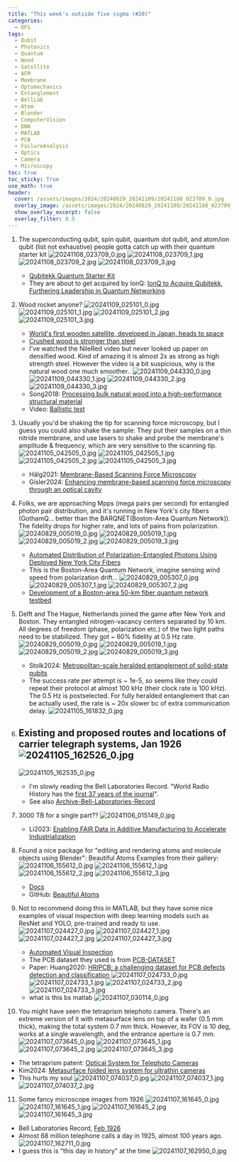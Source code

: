 ```yaml
---
title: "This week's outside five sigma (#20)"
categories:
  - OFS
tags:
  - Qubit
  - Photonics
  - Quantum
  - Wood
  - Satellite
  - AFM
  - Membrane
  - Optomechanics
  - Entanglement
  - BellLab
  - Atom
  - Blender
  - ComputerVision
  - DNN
  - MATLAB
  - PCB
  - FailureAnalysis
  - Optics
  - Camera
  - Microscopy
toc: true
toc_sticky: True
use_math: true
header:
  cover: /assets/images/2024/20240829_20241109/20241108_023709_0.jpg
  overlay_image: /assets/images/2024/20240829_20241109/20241108_023709_0.jpg
  show_overlay_excerpt: false
  overlay_filter: 0.5
---
```



1. The superconducting qubit, spin qubit, quantum dot qubit, and atom/ion qubit (list not exhaustive) people gotta catch up with their quantum starter kit
![20241108_023709_0.jpg](/assets/images/2024/20240829_20241109/20241108_023709_0.jpg)
![20241108_023709_1.jpg](/assets/images/2024/20240829_20241109/20241108_023709_1.jpg)
![20241108_023709_2.jpg](/assets/images/2024/20240829_20241109/20241108_023709_2.jpg)
![20241108_023709_3.jpg](/assets/images/2024/20240829_20241109/20241108_023709_3.jpg)
   - [Qubitekk Quantum Starter Kit](https://www.qubitekk.com/products/quantum-starter-kit)
   - They are about to get acquired by IonQ: [IonQ to Acquire Qubitekk, Furthering Leadership in Quantum Networking](https://www.businesswire.com/news/home/20241106146038/en/IonQ-to-Acquire-Qubitekk-Furthering-Leadership-in-Quantum-Networking)

2. Wood rocket anyone?
![20241109_025101_0.jpg](/assets/images/2024/20240829_20241109/20241109_025101_0.jpg)
![20241109_025101_1.jpg](/assets/images/2024/20240829_20241109/20241109_025101_1.jpg)
![20241109_025101_2.jpg](/assets/images/2024/20240829_20241109/20241109_025101_2.jpg)
![20241109_025101_3.jpg](/assets/images/2024/20240829_20241109/20241109_025101_3.jpg)
   - [World's first wooden satellite, developed in Japan, heads to space](https://www.reuters.com/technology/space/worlds-first-wooden-satellite-developed-japan-heads-space-2024-11-05/)
   - [Crushed wood is stronger than steel](https://www.nature.com/articles/d41586-018-01600-6)
   - I've watched the NileRed video but never looked up paper on densified wood. Kind of amazing it is almost 2x as strong as high strength steel. However the video is a bit suspicious, why is the natural wood one much smoother..
   ![20241109_044330_0.jpg](/assets/images/2024/20240829_20241109/20241109_044330_0.jpg)
   ![20241109_044330_1.jpg](/assets/images/2024/20240829_20241109/20241109_044330_1.jpg)
   ![20241109_044330_2.jpg](/assets/images/2024/20240829_20241109/20241109_044330_2.jpg)
   ![20241109_044330_3.jpg](/assets/images/2024/20240829_20241109/20241109_044330_3.jpg)
   - Song2018: [Processing bulk natural wood into a high-performance structural material](https://www.nature.com/articles/nature25476)
   - Video: [Ballistic test](https://www.youtube.com/watch?v=5rj7GWDUXDU&ab_channel=NPGPress)

3. Usually you'd be shaking the tip for scanning force microscopy, but I guess you could also shake the sample:
They put their samples on a thin nitride membrane, and use lasers to shake and probe the membrane's amplitude & frequency, which are very sensitive to the scanning tip.
![20241105_042505_0.jpg](/assets/images/2024/20240829_20241109/20241105_042505_0.jpg)
![20241105_042505_1.jpg](/assets/images/2024/20240829_20241109/20241105_042505_1.jpg)
![20241105_042505_2.jpg](/assets/images/2024/20240829_20241109/20241105_042505_2.jpg)
![20241105_042505_3.jpg](/assets/images/2024/20240829_20241109/20241105_042505_3.jpg)
   - Hälg2021: [Membrane-Based Scanning Force Microscopy](https://journals.aps.org/prapplied/abstract/10.1103/PhysRevApplied.15.L021001)
   - Gisler2024: [Enhancing membrane-based scanning force microscopy through an optical cavity](https://journals.aps.org/prapplied/abstract/10.1103/PhysRevApplied.22.044001)

4. Folks, we are approaching Mpps (mega pairs per second) for entangled photon pair distribution, and it's running in New York's city fibers (GothamQ... better than the BARQNET(Boston-Area Quantum Network)). The fidelity drops for higher rate, and lots of pains from polarization.
![20240829_005019_0.jpg](/assets/images/2024/20240829_20241109/20240829_005019_0.jpg)
![20240829_005019_1.jpg](/assets/images/2024/20240829_20241109/20240829_005019_1.jpg)
![20240829_005019_2.jpg](/assets/images/2024/20240829_20241109/20240829_005019_2.jpg)
![20240829_005019_3.jpg](/assets/images/2024/20240829_20241109/20240829_005019_3.jpg)
   - [Automated Distribution of Polarization-Entangled Photons Using Deployed New York City Fibers](https://journals.aps.org/prxquantum/abstract/10.1103/PRXQuantum.5.030330)
   - This is the Boston-Area Quantum Network, imagine sensing wind speed from polarization drift...
   ![20240829_005307_0.jpg](/assets/images/2024/20240829_20241109/20240829_005307_0.jpg)
   ![20240829_005307_1.jpg](/assets/images/2024/20240829_20241109/20240829_005307_1.jpg)
   ![20240829_005307_2.jpg](/assets/images/2024/20240829_20241109/20240829_005307_2.jpg)
   - [Development of a Boston-area 50-km fiber quantum network testbed](https://journals.aps.org/prapplied/abstract/10.1103/PhysRevApplied.21.014024)

5. Delft and The Hague, Netherlands joined the game after New York and Boston. They entangled nitrogen-vacancy centers separated by 10 km. All degrees of freedom (phase, polarization etc.) of the two light paths need to be stabilized. They got ~ 60% fidelity at 0.5 Hz rate.
![20240829_005019_0.jpg](/assets/images/2024/20240829_20241109/20240829_005019_0.jpg)
![20240829_005019_1.jpg](/assets/images/2024/20240829_20241109/20240829_005019_1.jpg)
![20240829_005019_2.jpg](/assets/images/2024/20240829_20241109/20240829_005019_2.jpg)
![20240829_005019_3.jpg](/assets/images/2024/20240829_20241109/20240829_005019_3.jpg)
   - Stolk2024: [Metropolitan-scale heralded entanglement of solid-state qubits](https://www.science.org/doi/10.1126/sciadv.adp6442)
   - The success rate per attempt is ~ 1e-5, so seems like they could repeat their protocol at almost 100 kHz (their clock rate is 100 kHz). The 0.5 Hz is postselected. For fully heralded entanglement that can be actually used, the rate is ~ 20x slower bc of extra communication delay.
   ![20241105_161832_0.jpg](/assets/images/2024/20240829_20241109/20241105_161832_0.jpg)

6. Existing and proposed routes and locations of carrier telegraph systems, Jan 1926
![20241105_162526_0.jpg](/assets/images/2024/20240829_20241109/20241105_162526_0.jpg)
   - 
   ![20241105_162535_0.jpg](/assets/images/2024/20240829_20241109/20241105_162535_0.jpg)
   - I'm slowly reading the Bell Laboratories Record. "World Radio History has the [first 37 years of the journal](https://www.worldradiohistory.com/Bell_Laboratories_Record_Issue_Key.htm)".
   - See also [Archive-Bell-Laboratories-Record](https://www.worldradiohistory.com/Archive-Bell-Laboratories-Record/)

7. 3000 TB for a single part??
![20241106_015149_0.jpg](/assets/images/2024/20240829_20241109/20241106_015149_0.jpg)
   - Li2023: [Enabling FAIR Data in Additive Manufacturing to Accelerate Industrialization](https://www.nist.gov/publications/enabling-fair-data-additive-manufacturing-accelerate-industrialization)

8. Found a nice package for "editing and rendering atoms and molecule objects using Blender": Beautiful Atoms
Examples from their gallery:
![20241106_155612_0.jpg](/assets/images/2024/20240829_20241109/20241106_155612_0.jpg)
![20241106_155612_1.jpg](/assets/images/2024/20240829_20241109/20241106_155612_1.jpg)
![20241106_155612_2.jpg](/assets/images/2024/20240829_20241109/20241106_155612_2.jpg)
![20241106_155612_3.jpg](/assets/images/2024/20240829_20241109/20241106_155612_3.jpg)
   - [Docs](https://beautiful-atoms.readthedocs.io/en/latest/gallery.html)
   - GitHub: [Beautiful Atoms](https://github.com/beautiful-atoms/beautiful-atoms)

9. Not to recommend doing this in MATLAB, but they have some nice examples of visual inspection with deep learning models such as ResNet and YOLO, pre-trained and ready to use.
![20241107_024427_0.jpg](/assets/images/2024/20240829_20241109/20241107_024427_0.jpg)
![20241107_024427_1.jpg](/assets/images/2024/20240829_20241109/20241107_024427_1.jpg)
![20241107_024427_2.jpg](/assets/images/2024/20240829_20241109/20241107_024427_2.jpg)
![20241107_024427_3.jpg](/assets/images/2024/20240829_20241109/20241107_024427_3.jpg)
   - [Automated Visual Inspection](https://www.mathworks.com/help/vision/automated-visual-inspection.html)
   - The PCB dataset they used is from [PCB-DATASET](https://github.com/Ironbrotherstyle/PCB-DATASET/)
   - Paper: Huang2020: [HRIPCB: a challenging dataset for PCB defects detection and classification](https://ietresearch.onlinelibrary.wiley.com/doi/10.1049/joe.2019.1183)
   ![20241107_024733_0.jpg](/assets/images/2024/20240829_20241109/20241107_024733_0.jpg)
   ![20241107_024733_1.jpg](/assets/images/2024/20240829_20241109/20241107_024733_1.jpg)
   ![20241107_024733_2.jpg](/assets/images/2024/20240829_20241109/20241107_024733_2.jpg)
   ![20241107_024733_3.jpg](/assets/images/2024/20240829_20241109/20241107_024733_3.jpg)
   - what is this bs matlab
   ![20241107_030114_0.jpg](/assets/images/2024/20240829_20241109/20241107_030114_0.jpg)

10. You might have seen the tetraprism telephoto camera. There's an extreme version of it with metasurface lens on top of a wafer (0.5 mm thick), making the total system 0.7 mm thick.
However, its FOV is 10 deg, works at a single wavelength, and the entrance aperture is 0.7 mm.
![20241107_073645_0.jpg](/assets/images/2024/20240829_20241109/20241107_073645_0.jpg)
![20241107_073645_1.jpg](/assets/images/2024/20240829_20241109/20241107_073645_1.jpg)
![20241107_073645_2.jpg](/assets/images/2024/20240829_20241109/20241107_073645_2.jpg)
![20241107_073645_3.jpg](/assets/images/2024/20240829_20241109/20241107_073645_3.jpg)
   - The tetraprism patent: [Optical System for Telephoto Cameras](https://patents.google.com/patent/US20220091373A1/en)
   - Kim2024: [Metasurface folded lens system for ultrathin cameras](https://www.science.org/doi/10.1126/sciadv.adr2319)
   - This hurts my soul
   ![20241107_074037_0.jpg](/assets/images/2024/20240829_20241109/20241107_074037_0.jpg)
   ![20241107_074037_1.jpg](/assets/images/2024/20240829_20241109/20241107_074037_1.jpg)
   ![20241107_074037_2.jpg](/assets/images/2024/20240829_20241109/20241107_074037_2.jpg)

11. Some fancy microscope images from 1926
![20241107_161645_0.jpg](/assets/images/2024/20240829_20241109/20241107_161645_0.jpg)
![20241107_161645_1.jpg](/assets/images/2024/20240829_20241109/20241107_161645_1.jpg)
![20241107_161645_2.jpg](/assets/images/2024/20240829_20241109/20241107_161645_2.jpg)
![20241107_161645_3.jpg](/assets/images/2024/20240829_20241109/20241107_161645_3.jpg)
   - Bell Laboratories Record, [Feb 1926](https://www.worldradiohistory.com/Archive-Bell-Laboratories-Record/20s/Bell-Laboratories-Record-1926-02.pdf)
   - Almost 68 million telephone calls a day in 1925, almost 100 years ago.
   ![20241107_162711_0.jpg](/assets/images/2024/20240829_20241109/20241107_162711_0.jpg)
   - I guess this is "this day in history" at the time
   ![20241107_162950_0.jpg](/assets/images/2024/20240829_20241109/20241107_162950_0.jpg)

